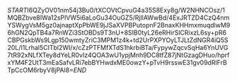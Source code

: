$START$I6QZyOV01nm54j3Bu0/tXCOVtCpvuG4a35S8Exy8g/W2NHNCOsz/1MQBZbve8IWa12sPIVW5i6aLoGu34OuGZ5/RjllAWwBd/4ExJRTZD4CzQ4nmYSWygVsM5gz0ajnaptXpPbWE9jJSaXVPBPutopnF2BnaxKHHmxmuqdlwM96hGN2QpTB4a7RnWZi3StOBDs9T3nU+8SIB0tyL26eRHirSlCRixzL6sy+pR6CBPGskbWs9Lgp150wmtyZriC3MPM1z4k+td2UrPXPYOyLTJLtZdNGR4iQ5S20L/I1Lrhal5CITbl2WI/x/cZzPTFMfXTdS1hkrbiBTa/FypywZqcvSqHa6YnUVG7tR92xNLfXTey8dYeLR0vIz4QOA3wU1ypjMnh9DC8tfZ87jNtGzagDHuo/hprfxYM4F2UtT3mEaSafvLRi7ebBYHwdxME0owzY+pTvH9rsswE31gv09dRlFrBTpCcOM6rbyV8jPAl8=$END$